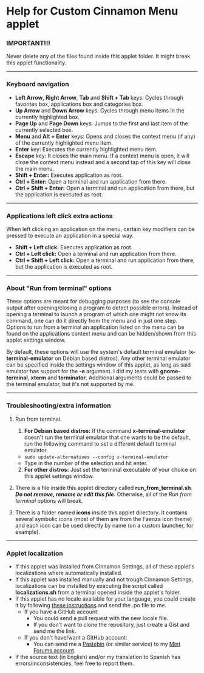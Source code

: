 # Help for Custom Cinnamon Menu applet

### IMPORTANT!!!
Never delete any of the files found inside this applet folder. It might break this applet functionality.

***

### Keyboard navigation

- **Left Arrow**, **Right Arrow**, **Tab** and **Shift + Tab** keys: Cycles through favorites box, applications box and categories box.
- **Up Arrow** and **Down Arrow** keys: Cycles through menu items in the currently highlighted box.
- **Page Up** and **Page Down** keys: Jumps to the first and last item of the currently selected box.
- **Menu** and **Alt + Enter** keys: Opens and closes the context menu (if any) of the currently highlighted menu item.
- **Enter** key: Executes the currently highlighted menu item.
- **Escape** key: It closes the main menu. If a context menu is open, it will close the context menu instead and a second tap of this key will close the main menu.
- **Shift + Enter:** Executes application as root.
- **Ctrl + Enter:** Open a terminal and run application from there.
- **Ctrl + Shift + Enter:** Open a terminal and run application from there, but the application is executed as root.
***

### Applications left click extra actions
When left clicking an application on the menu, certain key modifiers can be pressed to execute an application in a special way.

- **Shift + Left click:** Executes application as root.
- **Ctrl + Left click:** Open a terminal and run application from there.
- **Ctrl + Shift + Left click:** Open a terminal and run application from there, but the application is executed as root.

***

### About "Run from terminal" options

These options are meant for debugging purposes (to see the console output after opening/closing a program to detect possible errors). Instead of opening a terminal to launch a program of which one might not know its command, one can do it directly from the menu and in just one step. Options to run from a terminal an application listed on the menu can be found on the applications context menu and can be hidden/shown from this applet settings window.

By default, these options will use the system's default terminal emulator (**x-terminal-emulator** on Debian based distros). Any other terminal emulator can be specified inside the settings window of this applet, as long as said emulator has support for the **-e** argument. I did my tests with **gnome-terminal**, **xterm** and **terminator**. Additional arguments could be passed to the terminal emulator, but it's not supported by me.

***

### Troubleshooting/extra information

1. Run from terminal.
    1. **For Debian based distros:** If the command **x-terminal-emulator** doesn't run the terminal emulator that one wants to be the default, run the following command to set a different default terminal emulator.
    - `sudo update-alternatives --config x-terminal-emulator`
    - Type in the number of the selection and hit enter.
    2. **For other distros:** Just set the terminal executable of your choice on this applet settings window.

2. There is a file inside this applet directory called **run_from_terminal.sh**. ***Do not remove, rename or edit this file***. Otherwise, all of the *Run from terminal* options will break.

3. There is a folder named **icons** inside this applet directory. It contains several symbolic icons (most of them are from the Faenza icon theme) and each icon can be used directly by name (on a custom launcher, for example).

***

### Applet localization

- If this applet was installed from Cinnamon Settings, all of these applet's localizations where automatically installed.
- If this applet was installed manually and not trough Cinnamon Settings, localizations can be installed by executing the script called **localizations.sh** from a terminal opened inside the applet's folder.
- If this applet has no locale available for your language, you could create it by following [these instructions](https://github.com/Odyseus/CinnamonTools/wiki/Xlet-localizations) and send the .po file to me.
    - If you have a GitHub account:
        - You could send a pull request with the new locale file.
        - If you don't want to clone the repository, just create a Gist and send me the link.
    - If you don't have/want a GitHub account:
        - You can send me a [Pastebin](http://pastebin.com/) (or similar service) to my [Mint Forums account](https://forums.linuxmint.com/memberlist.php?mode=viewprofile&u=164858).
- If the source text (in English) and/or my translation to Spanish has errors/inconsistencies, feel free to report them.
